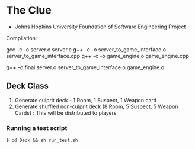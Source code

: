 # The Clue
- Johns Hopkins University Foundation of Software Engineering Project

Compilation:

gcc -c -o server.o server.c
g++ -c -o server_to_game_interface.o server_to_game_interface.cpp
g++ -c -o game_engine.o game_engine.cpp

g++ -o final server.o server_to_game_interface.o game_engine.o


## Deck Class
1) Generate culprit deck - 1 Room, 1 Suspect, 1 Weapon card
2) Generate shuffled non-culprit deck (8 Room, 5 Suspect, 5 Weapon Cards) : This will be distributed to players

### Running a test script
```
$ cd Deck && sh run_test.sh
```




